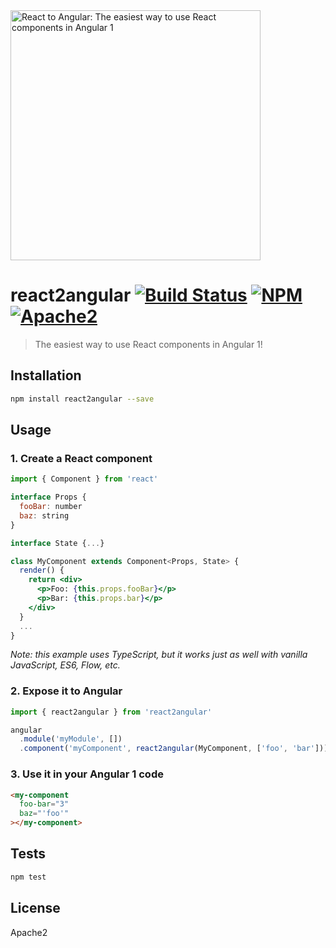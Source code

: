 <img alt="React to Angular: The easiest way to use React components in Angular 1" src="https://raw.githubusercontent.com/coatue/react2angular/master/logo.png" width="400px" />

# react2angular [![Build Status](https://img.shields.io/circleci/project/coatue/react2angular.svg?branch=master&style=flat-square)](https://circleci.com/gh/coatue/react2angular) [![NPM](https://img.shields.io/npm/v/react2angular.svg?style=flat-square)](https://www.npmjs.com/package/react2angular) [![Apache2](https://img.shields.io/npm/l/react2angular.svg?style=flat-square)](https://opensource.org/licenses/Apache2)

> The easiest way to use React components in Angular 1!

## Installation

```sh
npm install react2angular --save
```

## Usage

### 1. Create a React component

```jsx
import { Component } from 'react'

interface Props {
  fooBar: number
  baz: string
}

interface State {...}

class MyComponent extends Component<Props, State> {
  render() {
    return <div>
      <p>Foo: {this.props.fooBar}</p>
      <p>Bar: {this.props.bar}</p>
    </div>
  }
  ...
}
```

*Note: this example uses TypeScript, but it works just as well with vanilla JavaScript, ES6, Flow, etc.*

### 2. Expose it to Angular

```jsx
import { react2angular } from 'react2angular'

angular
  .module('myModule', [])
  .component('myComponent', react2angular(MyComponent, ['foo', 'bar']))
```

### 3. Use it in your Angular 1 code

```html
<my-component
  foo-bar="3"
  baz="'foo'"
></my-component>
```

## Tests

```sh
npm test
```

## License

Apache2
